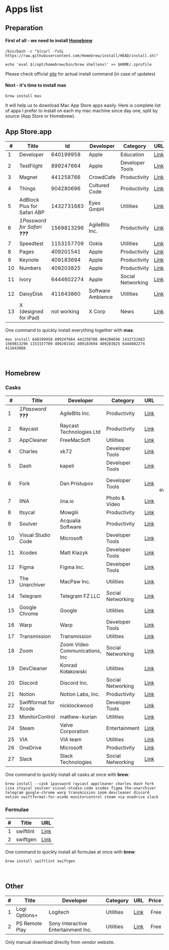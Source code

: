 # Apps list

## Preparation

#### First of all - we need to install [Homebrew](https://brew.sh)

```shell
/bin/bash -c "$(curl -fsSL https://raw.githubusercontent.com/Homebrew/install/HEAD/install.sh)"
```
```
echo 'eval $(/opt/homebrew/bin/brew shellenv)' >> $HOME/.zprofile
```

Please check official [site](https://brew.sh) for actual install command (in case of updates)

#### Next - it's time to install mas
```shell
brew install mas
```
It will help us to download Mac App Store apps easily.
Here is complete list of apps I prefer to install on each my mac machine since day one, split by source (App Store or Homebrew).
</br>

## App Store.app
|# | Title                             | Id          | Developer         | Category          | URL                                                                             |Price           |
|--|-----------------------------------|-------------|-------------------|-------------------|:--------------------------------------------------------------------------------|---------------:|
|1 | Developer                         | 640199958   | Apple             | Education         |[Link](https://apps.apple.com/us/app/apple-developer/id640199958)                |Free            |
|2 | TestFlight                        | 899247664   | Apple             | Developer Tools   |[Link](https://apps.apple.com/by/app/testflight/id899247664)                     |Free            |
|3 | Magnet                            | 441258766   | CrowdCafe         | Productivity      |[Link](https://apps.apple.com/by/app/magnet/id441258766)                         |$7.99           |
|4 | Things                            | 904280696   | Cultured Code     | Productivity      |[Link](https://apps.apple.com/by/app/things-3/id904280696)                       |$49.99          |
|5 | AdBlock Plus for Safari ABP       | 1432731683  | Eyeo GmbH         | Utilities         |[Link](https://apps.apple.com/by/app/adblock-plus-for-safari-abp/id1432731683)   |Free            |
|6 | <i>1Password for Safari</i> ❓❓❓ | 1569813296  | AgileBits Inc.    | Productivity      |[Link](https://apps.apple.com/by/app/1password-for-safari/id1569813296?mt=12)    |Free            |
|7 | Speedtest                         | 1153157709  | Ookla             | Utilities         |[Link](https://apps.apple.com/by/app/speedtest-by-ookla/id1153157709?mt=12)      |Free            |
|8 | Pages                             | 409201541   | Apple             | Productivity      |[Link](https://apps.apple.com/by/app/pages/id409201541?mt=12)                    |Free            |
|9 | Keynote                           | 409183694   | Apple             | Productivity      |[Link](https://apps.apple.com/by/app/keynote/id409183694?mt=12)                  |Free            |
|10| Numbers                           | 409203825   | Apple             | Productivity      |[Link](https://apps.apple.com/by/app/numbers/id409203825?mt=12)                  |Free            |
|11| Ivory                             | 6444602274  | Apple             | Social Networking |[Link](https://apps.apple.com/by/app/ivory-for-mastodon-by-tapbots/id6444602274) |Free            |
|12| DaisyDisk                         | 411643860   | Software Ambience | Utilities         |[Link](https://daisydiskapp.com/)                                                |$9.99           |
|13| X (designed for iPad)             | not working | X Corp            | News              |[Link](https://apps.apple.com/by/app/x/id333903271)                              |Free            |

One command to quickly install everything together with **mas**:
```shell  
mas install 640199958 899247664 441258766 904280696 1432731683 1569813296 1153157709 409201541 409183694 409203825 6444602274 411643860
```

</br>  

## Homebrew

### Casks

|#  | Title                 | Developer                     | Category         | URL                                                     | Price                  |
|---|-----------------------|-------------------------------|------------------|---------------------------------------------------------|-----------------------:|
|1  | <i>1Password</i> ❓❓❓| AgileBits Inc.                | Productivity     | [Link](https://1password.com/)                          | $36 annually           |
|2  | Raycast               | Raycast Technologies Ltd      | Productivity     | [Link](https://www.raycast.com)                         | Free                   |
|3  | AppCleaner            | FreeMacSoft                   | Utilities        | [Link](https://freemacsoft.net/appcleaner/)             | Free                   |
|4  | Charles               | xk72                          | Developer Tools  | [Link](https://www.charlesproxy.com/)                   | $50                    |
|5  | Dash                  | kapeli                        | Developer Tools  | [Link](https://kapeli.com/dash)                         | $30                    |
|6  | Fork                  | Dan Pristupov                 | Developer Tools  | [Link](https://git-fork.com/)                           | $49.99, free evaluation|
|7  | IINA                  | iina.io                       | Photo & Video    | [Link](https://iina.io)                                 | Free                   |
|8  | Itsycal               | Mowglii                       | Productivity     | [Link](https://www.mowglii.com/itsycal/)                | Free                   |
|9  | Soulver               | Acqualia Software             | Productivity     | [Link](https://www.acqualia.com/soulver/)               | $34.95                 |
|10 | Visual Studio Code    | Microsoft                     | Developer Tools  | [Link](https://code.visualstudio.com/)                  | Free                   |
|11 | Xcodes                | Matt Kiazyk                   | Developer Tools  | [Link](https://www.xcodes.app)                          | Free                   |
|12 | Figma                 | Figma Inc.                    | Developer Tools  | [Link](https://www.figma.com/)                          | Free                   |
|13 | The Unarchiver        | MacPaw Inc.                   | Utilities        | [Link](https://theunarchiver.com)                       | Free                   |
|14 | Telegram              | Telegram FZ LLC               | Social Networking| [Link](https://macos.telegram.org)                      | Free                   |
|15 | Google Chrome         | Google                        | Utilities        | [Link](https://www.google.com/chrome/)                  | Free                   |
|16 | Warp                  | Warp                          | Developer Tools  | [Link](https://www.warp.dev)                            | Free                   |
|17 | Transmission          | Transmission                  | Utilities        | [Link](https://transmissionbt.com)                      | Free                   |
|18 | Zoom                  | Zoom Video Communications, Inc| Social Networking| [Link](https://zoom.us)                                 | Free                   |
|19 | DevCleaner            | Konrad Kołakowski             | Utilities        | [Link](https://github.com/vashpan/xcode-dev-cleaner)    | Free                   |
|20 | Discord               | Discord Inc.                  | Social Networking| [Link](https://discord.com)                             | Free                   |
|21 | Notion                | Notion Labs, Inc.             | Productivity     | [Link](https://www.notion.so)                           | Free                   |
|22 | Swiftformat for Xcode | nicklockwood                  | Developer Tools  | [Link](https://github.com/nicklockwood/SwiftFormat)     | Free                   |
|23 | MonitorControl        | mathew-kurian                 | Utilities        | [Link](https://github.com/MonitorControl/MonitorControl)| Free                   |
|24 | Steam                 | Valve Corporation             | Entertainment    | [Link](https://store.steampowered.com/about/)           | Free                   |
|25 | VIA                   | VIA team                      | Utilities        | [Link](https://www.caniusevia.com)                      | Free                   |
|26 | OneDrive              | Microsoft                     | Productivity     | [Link](https://onedrive.live.com)                       | Free                   | 
|27 | Slack                 | Slack Technologies            | Social Networking| [Link](https://slack.com/)                              | Free                   |

One command to quickly install all casks at once with **brew**:
```shell
brew install --cask 1password raycast appcleaner charles dash fork iina itsycal soulver visual-studio-code xcodes figma the-unarchiver telegram google-chrome warp transmission zoom devcleaner discord notion swiftformat-for-xcode monitorcontrol steam via onedrive slack
```

### Formulae

|#  | Title                | URL                                                     |
|---|----------------------|---------------------------------------------------------|
| 1 | swiftlint            | [Link](https://github.com/realm/SwiftLint)              |
| 2 | swiftgen             | [Link](https://github.com/SwiftGen/SwiftGen)            |

One command to quickly install all formulae at once with **brew**:

```shell
brew install swiftlint swiftgen
```

</br>

## Other

|# | Title          | Developer                          | Category  | URL                                                                   | Price  |
|--|----------------|------------------------------------|-----------|-----------------------------------------------------------------------|-------:|
|1 | Logi Options+  | Logitech                           | Utilities | [Link](https://www.logitech.com/en-us/software/logi-options-plus.html)| Free   |
|2 | PS Remote Play | Sony Interactive Entertainment Inc.| Utilities | [Link](https://remoteplay.dl.playstation.net/remoteplay/lang/en/)     | Free   |

Only manual download directly from vendor website.